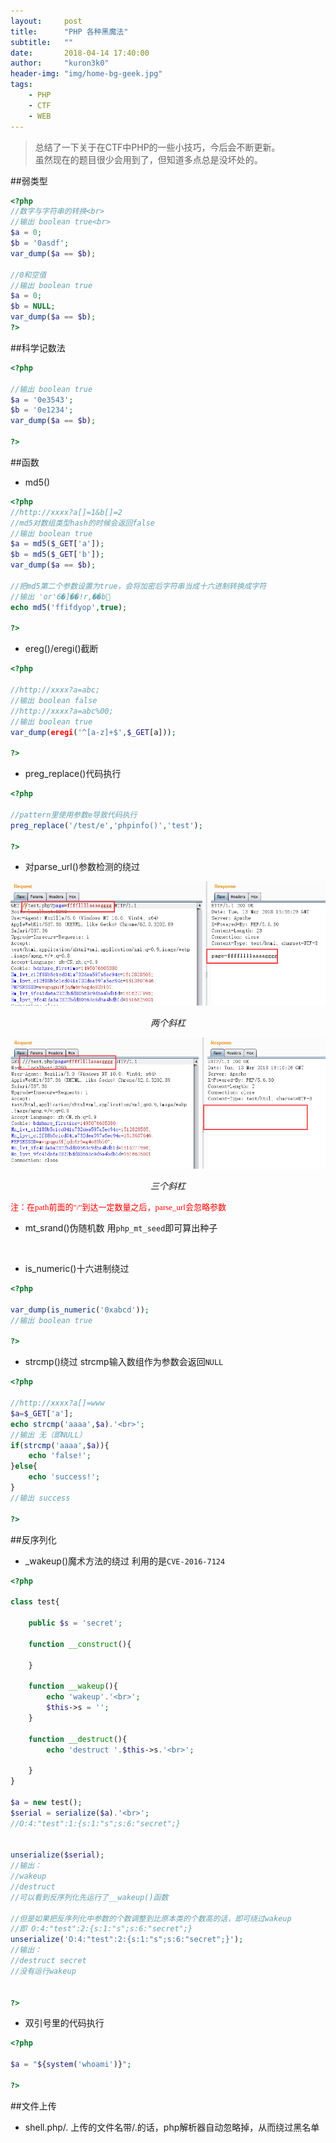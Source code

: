 ```yaml
---
layout:     post
title:      "PHP 各种黑魔法"
subtitle:   ""
date:       2018-04-14 17:40:00
author:     "kuron3k0"
header-img: "img/home-bg-geek.jpg"
tags:
    - PHP
    - CTF
    - WEB
---
```


> 总结了一下关于在CTF中PHP的一些小技巧，今后会不断更新。<br>
> 虽然现在的题目很少会用到了，但知道多点总是没坏处的。

##弱类型
```php
<?php
//数字与字符串的转换<br>
//输出 boolean true<br>
$a = 0;
$b = '0asdf';
var_dump($a == $b);

//0和空值
//输出 boolean true
$a = 0;
$b = NULL;
var_dump($a == $b);
?>

```

##科学记数法
```php
<?php

//输出 boolean true
$a = '0e3543';
$b = '0e1234';
var_dump($a == $b);

?>
```

##函数
- md5()
```php
<?php
//http://xxxx?a[]=1&b[]=2
//md5对数组类型hash的时候会返回false
//输出 boolean true
$a = md5($_GET['a']);
$b = md5($_GET['b']);
var_dump($a == $b);

//把md5第二个参数设置为true，会将加密后字符串当成十六进制转换成字符
//输出 'or'6�]��!r,��b
echo md5('ffifdyop',true);

?>
```
- ereg()/eregi()截断
```php
<?php

//http://xxxx?a=abc;
//输出 boolean false
//http://xxxx?a=abc%00;
//输出 boolean true
var_dump(eregi('^[a-z]+$',$_GET[a]));

?>
```

- preg_replace()代码执行
```php
<?php

//pattern里使用参数e导致代码执行
preg_replace('/test/e','phpinfo()','test');

?>
```

- 对parse_url()参数检测的绕过


![](/img/in-post/post-php-trick/parse_url1.png)
*<center>两个斜杠</center>*

![](/img/in-post/post-php-trick/parse_url2.png)
*<center>三个斜杠</center>*

<font color=red size=2 face="黑体">注：在path前面的"/"到达一定数量之后，parse_url会忽略参数</font>

- mt_srand()伪随机数
用`php_mt_seed`即可算出种子
<br>


- is_numeric()十六进制绕过
```php
<?php

var_dump(is_numeric('0xabcd'));
//输出 boolean true

?>
```

- strcmp()绕过
strcmp输入数组作为参数会返回`NULL`
```php
<?php

//http://xxxx?a[]=www
$a=$_GET['a'];
echo strcmp('aaaa',$a).'<br>';
//输出 无（即NULL）
if(strcmp('aaaa',$a)){
    echo 'false!';
}else{
    echo 'success!';
}
//输出 success

?>
```

##反序列化
- _wakeup()魔术方法的绕过
利用的是`CVE-2016-7124`
```php
<?php

class test{

    public $s = 'secret';

    function __construct(){
        
    }

    function __wakeup(){
        echo 'wakeup'.'<br>';
        $this->s = '';
    }

    function __destruct(){
        echo 'destruct '.$this->s.'<br>';
        
    }
}

$a = new test();
$serial = serialize($a).'<br>'; 
//O:4:"test":1:{s:1:"s";s:6:"secret";}


unserialize($serial);
//输出：
//wakeup
//destruct 
//可以看到反序列化先运行了__wakeup()函数

//但是如果把反序列化中参数的个数调整到比原本类的个数高的话，即可绕过wakeup
//即 O:4:"test":2:{s:1:"s";s:6:"secret";}
unserialize('O:4:"test":2:{s:1:"s";s:6:"secret";}');
//输出： 
//destruct secret
//没有运行wakeup


?>

```

- 双引号里的代码执行
```php
<?php

$a = "${system('whoami')}";

?>
```

##文件上传
- shell.php/.
上传的文件名带/.的话，php解析器自动忽略掉，从而绕过黑名单